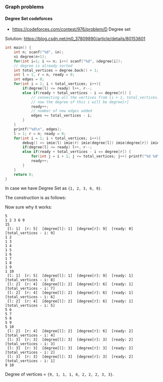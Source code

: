 ### Graph problems

#### Degree Set codeforces
* https://codeforces.com/contest/976/problem/D Degree set

Solution: https://blog.csdn.net/m0_37809890/article/details/80153601

```cpp
int main() {
    int n; scanf("%d", &n);
    vi degree(n+1);
    for(int i=1; i <= n; i++) scanf("%d", &degree[i]);
    // degree is already sorted
    int total_vertices = degree.back() + 1;
    int l = 1, r = n, ready = 0;
    int edges = 0;
    for(int i = 1; i < total_vertices; i++){
        if(degree[l] <= ready) l++, r--;
        else if(ready + total_vertices - i == degree[r]) {
            // connecting all the vertices from [i + 1, total_vertices] to i
            // now the degree of this i will be degree[r]
            ready++;
            // number of new edges added
            edges += total_vertices - i;
        }
    }
    printf("%d\n", edges);
    l = 1; r = n; ready = 0;
    for(int i = 1; i < total_vertices; i++){
        debug() << imie(l) imie(r) imie(degree[l]) imie(degree[r]) imie(ready) imie(total_vertices - i);
        if(degree[l] <= ready) l++, r--;
        else if(ready + total_vertices - i == degree[r]) {
            for(int j = i + 1; j <= total_vertices; j++) printf("%d %d\n", i, j);
            ready++;
        }
    }
    return 0;
}
```

In case we have Degree Set as `{1, 2, 3, 6, 9}`.

The construction is as follows:

Now sure why it works:

```
5
1 2 3 6 9
15
 [l: 1]  [r: 5]  [degree[l]: 1]  [degree[r]: 9]  [ready: 0]  [total_vertices - i: 9]
1 2
1 3
1 4
1 5
1 6
1 7
1 8
1 9
1 10
 [l: 1]  [r: 5]  [degree[l]: 1]  [degree[r]: 9]  [ready: 1]  [total_vertices - i: 8]
 [l: 2]  [r: 4]  [degree[l]: 2]  [degree[r]: 6]  [ready: 1]  [total_vertices - i: 7]
 [l: 2]  [r: 4]  [degree[l]: 2]  [degree[r]: 6]  [ready: 1]  [total_vertices - i: 6]
 [l: 2]  [r: 4]  [degree[l]: 2]  [degree[r]: 6]  [ready: 1]  [total_vertices - i: 5]
5 6
5 7
5 8
5 9
5 10
 [l: 2]  [r: 4]  [degree[l]: 2]  [degree[r]: 6]  [ready: 2]  [total_vertices - i: 4]
 [l: 3]  [r: 3]  [degree[l]: 3]  [degree[r]: 3]  [ready: 2]  [total_vertices - i: 3]
 [l: 3]  [r: 3]  [degree[l]: 3]  [degree[r]: 3]  [ready: 2]  [total_vertices - i: 2]
 [l: 3]  [r: 3]  [degree[l]: 3]  [degree[r]: 3]  [ready: 2]  [total_vertices - i: 1]
9 10
```

Degree of vertices = `{9, 1, 1, 1, 6, 2, 2, 2, 3, 3}`.
